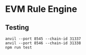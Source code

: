 # EVM Rule Engine

## Testing

```
anvil --port 8545 --chain-id 31337
anvil --port 8546 --chain-id 31338
npm run test
```
